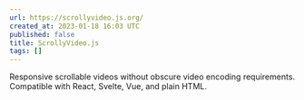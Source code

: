 ```yaml
---
url: https://scrollyvideo.js.org/
created_at: 2023-01-18 16:03 UTC
published: false
title: ScrollyVideo.js
tags: []
---
```


Responsive scrollable videos without obscure video encoding requirements. Compatible with React, Svelte, Vue, and plain HTML.
